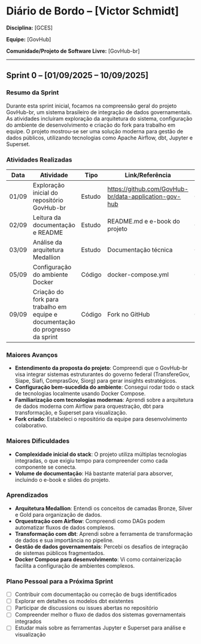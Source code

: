 # Diário de Bordo – \[Victor Schmidt]

**Disciplina:** \[GCES]

**Equipe:** \[GovHub]

**Comunidade/Projeto de Software Livre:** \[GovHub-br]

---

## Sprint 0 – \[01/09/2025 – 10/09/2025]

### Resumo da Sprint

Durante esta sprint inicial, focamos na compreensão geral do projeto GovHub-br, um sistema brasileiro de integração de dados governamentais. As atividades incluíram exploração da arquitetura do sistema, configuração do ambiente de desenvolvimento e criação do fork para trabalho em equipe. O projeto mostrou-se ser uma solução moderna para gestão de dados públicos, utilizando tecnologias como Apache Airflow, dbt, Jupyter e Superset.

### Atividades Realizadas

| Data | Atividade | Tipo | Link/Referência | Status |
| -- | -- | -- | -- | -- |
| 01/09 | Exploração inicial do repositório GovHub-br | Estudo | https://github.com/GovHub-br/data-application-gov-hub | Concluído |
| 02/09 | Leitura da documentação e README | Estudo     | README.md e e-book do projeto | Concluído |
| 03/09 | Análise da arquitetura Medallion | Estudo | Documentação técnica | Concluído |
| 05/09 | Configuração do ambiente Docker | Código | docker-compose.yml | Concluído |
| 09/09 | Criação do fork para trabalho em equipe e documentação do progresso da sprint | Código | Fork no GitHub | Concluído |

### Maiores Avanços

* **Entendimento da proposta do projeto**: Compreendi que o GovHub-br visa integrar sistemas estruturantes do governo federal (TransfereGov, Siape, Siafi, ComprasGov, Siorg) para gerar insights estratégicos.
* **Configuração bem-sucedida do ambiente**: Consegui rodar todo o stack de tecnologias localmente usando Docker Compose.
* **Familiarização com tecnologias modernas**: Aprendi sobre a arquitetura de dados moderna com Airflow para orquestração, dbt para transformação, e Superset para visualização.
* **Fork criado**: Estabeleci o repositório da equipe para desenvolvimento colaborativo.

### Maiores Dificuldades

* **Complexidade inicial do stack**: O projeto utiliza múltiplas tecnologias integradas, o que exigiu tempo para compreender como cada componente se conecta.
* **Volume de documentação**: Há bastante material para absorver, incluindo o e-book e slides do projeto.

### Aprendizados

* **Arquitetura Medallion**: Entendi os conceitos de camadas Bronze, Silver e Gold para organização de dados.
* **Orquestração com Airflow**: Compreendi como DAGs podem automatizar fluxos de dados complexos.
* **Transformação com dbt**: Aprendi sobre a ferramenta de transformação de dados e sua importância no pipeline.
* **Gestão de dados governamentais**: Percebi os desafios de integração de sistemas públicos fragmentados.
* **Docker Compose para desenvolvimento**: Vi como containerização facilita a configuração de ambientes complexos.


### Plano Pessoal para a Próxima Sprint

* [ ] Contribuir com documentação ou correção de bugs identificados
* [ ] Explorar em detalhes os modelos dbt existentes
* [ ] Participar de discussions ou issues abertas no repositório
* [ ] Compreender melhor o fluxo de dados dos sistemas governamentais integrados
* [ ] Estudar mais sobre as ferramentas Jupyter e Superset para análise e visualização
